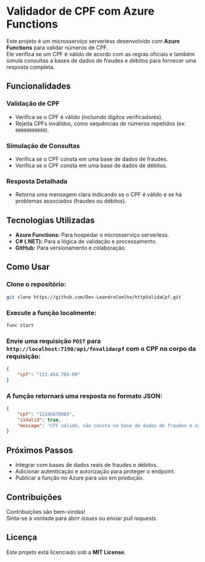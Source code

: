 # Validador de CPF com Azure Functions

Este projeto é um microsserviço serverless desenvolvido com **Azure Functions** para validar números de CPF.  
Ele verifica se um CPF é válido de acordo com as regras oficiais e também simula consultas a bases de dados de fraudes e débitos para fornecer uma resposta completa.

## Funcionalidades

### Validação de CPF
- Verifica se o CPF é válido (incluindo dígitos verificadores).
- Rejeita CPFs inválidos, como sequências de números repetidos (ex: `00000000000`).

### Simulação de Consultas
- Verifica se o CPF consta em uma base de dados de fraudes.
- Verifica se o CPF consta em uma base de dados de débitos.

### Resposta Detalhada
- Retorna uma mensagem clara indicando se o CPF é válido e se há problemas associados (fraudes ou débitos).

## Tecnologias Utilizadas
- **Azure Functions:** Para hospedar o microsserviço serverless.
- **C# (.NET):** Para a lógica de validação e processamento.
- **GitHub:** Para versionamento e colaboração.

## Como Usar

### Clone o repositório:
```bash
git clone https://github.com/Dev-LeandroCoelho/httpValidaCpf.git
```

### Execute a função localmente:
```bash
func start
```

### Envie uma requisição `POST` para `http://localhost:7190/api/fnvalidacpf` com o CPF no corpo da requisição:
```json
{
    "cpf": "123.456.789-09"
}
```

### A função retornará uma resposta no formato JSON:
```json
{
    "cpf": "12345678909",
    "isValid": true,
    "message": "CPF válido, não consta na base de dados de fraudes e não consta na base de débitos."
}
```

## Próximos Passos
- Integrar com bases de dados reais de fraudes e débitos.
- Adicionar autenticação e autorização para proteger o endpoint.
- Publicar a função no Azure para uso em produção.

## Contribuições
Contribuições são bem-vindas!  
Sinta-se à vontade para abrir *issues* ou enviar *pull requests*.

## Licença
Este projeto está licenciado sob a **MIT License**.
